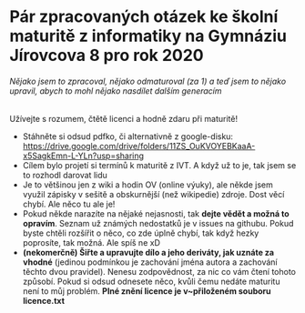 # Pár zpracovaných otázek ke školní maturitě z informatiky na Gymnáziu Jírovcova 8 pro rok 2020
###### Nějako jsem to zpracoval, nějako odmaturoval (za 1) a teď jsem to nějako upravil, abych to mohl nějako nasdílet dalším generacím
Užívejte s rozumem, čtětě licenci a hodně zdaru při maturitě!
 - Stáhněte si odsud pdfko, či alternativně z google-disku: https://drive.google.com/drive/folders/11ZS_OuKVOYEBKaaA-x5SagkEmn-L-YLn?usp=sharing
 - Cílem bylo projetí si termínů k maturitě z IVT.  A když už to je, tak jsem se to rozhodl darovat lidu
 - Je to většinou jen z wiki a hodin OV (online výuky), ale někde jsem využil zápisky v sešitě a obskurnější (než wikipedie) zdroje. Dost věcí chybí. Ale něco tu ale je!
 - Pokud někde narazíte na nějaké nejasnosti, tak **dejte vědět a možná to opravím**. Seznam už známých nedostatků je v issues na githubu.
  Pokud byste chtěli rozšířit o něco, co zde úplně chybí, tak když hezky poprosíte, tak možná. Ale spíš ne xD
 - **(nekomerčně) Šiřte a upravujte dílo a jeho deriváty, jak uznáte za vhodné** (jedinou podmínkou je zachování jména autora a zachování těchto dvou pravidel). Nenesu zodpovědnost, za nic co vám čtení tohoto způsobí. Pokud si odsud odnesete něco, kvůli čemu nedáte maturitu není to můj problém.
**Plné znění licence je v~přiloženém souboru licence.txt**
